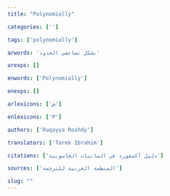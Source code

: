 ```yaml
---
title: "Polynomially"

categories: ['']

tags: ['polynomially']

arwords: 'بشكل تضاعفي الحدود'

arexps: []

enwords: ['Polynomially']

enexps: []

arlexicons: ['ش']

enlexicons: ['P']

authors: ['Ruqayya Roshdy']

translators: ['Tarek Ibrahim']

citations: ['دليل أكسفورد في السانيات الحاسوبية']

sources: ['المنظمة العربية للترجمة']

slug: ""
---
```

